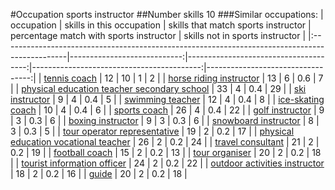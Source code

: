 #Occupation sports instructor
##Number skills 10
###Similar occupations:
| occupation                                                                                    |   skills in this occupation |   skills that match sports instructor |   percentage match with sports instructor |   skills not in sports instructor |
|:----------------------------------------------------------------------------------------------|----------------------------:|--------------------------------------:|------------------------------------------:|----------------------------------:|
| [tennis coach](tennis_coach.md)                                                               |                          12 |                                    10 |                                       1   |                                 2 |
| [horse riding instructor](horse_riding_instructor.md)                                         |                          13 |                                     6 |                                       0.6 |                                 7 |
| [physical education teacher secondary school](physical_education_teacher_secondary_school.md) |                          33 |                                     4 |                                       0.4 |                                29 |
| [ski instructor](ski_instructor.md)                                                           |                           9 |                                     4 |                                       0.4 |                                 5 |
| [swimming teacher](swimming_teacher.md)                                                       |                          12 |                                     4 |                                       0.4 |                                 8 |
| [ice-skating coach](ice-skating_coach.md)                                                     |                          10 |                                     4 |                                       0.4 |                                 6 |
| [sports coach](sports_coach.md)                                                               |                          26 |                                     4 |                                       0.4 |                                22 |
| [golf instructor](golf_instructor.md)                                                         |                           9 |                                     3 |                                       0.3 |                                 6 |
| [boxing instructor](boxing_instructor.md)                                                     |                           9 |                                     3 |                                       0.3 |                                 6 |
| [snowboard instructor](snowboard_instructor.md)                                               |                           8 |                                     3 |                                       0.3 |                                 5 |
| [tour operator representative](tour_operator_representative.md)                               |                          19 |                                     2 |                                       0.2 |                                17 |
| [physical education vocational teacher](physical_education_vocational_teacher.md)             |                          26 |                                     2 |                                       0.2 |                                24 |
| [travel consultant](travel_consultant.md)                                                     |                          21 |                                     2 |                                       0.2 |                                19 |
| [football coach](football_coach.md)                                                           |                          15 |                                     2 |                                       0.2 |                                13 |
| [tour organiser](tour_organiser.md)                                                           |                          20 |                                     2 |                                       0.2 |                                18 |
| [tourist information officer](tourist_information_officer.md)                                 |                          24 |                                     2 |                                       0.2 |                                22 |
| [outdoor activities instructor](outdoor_activities_instructor.md)                             |                          18 |                                     2 |                                       0.2 |                                16 |
| [guide](guide.md)                                                                             |                          20 |                                     2 |                                       0.2 |                                18 |
